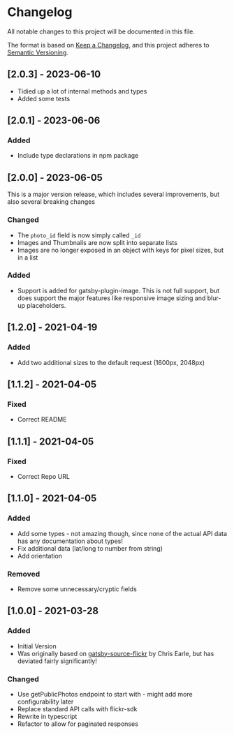 # Changelog

All notable changes to this project will be documented in this file.

The format is based on [Keep a Changelog](https://keepachangelog.com/en/1.0.0/),
and this project adheres to [Semantic Versioning](https://semver.org/spec/v2.0.0.html).

## [2.0.3] - 2023-06-10
- Tidied up a lot of internal methods and types
- Added some tests

## [2.0.1] - 2023-06-06

### Added
- Include type declarations in npm package

## [2.0.0] - 2023-06-05

This is a major version release, which includes several improvements, but also several
breaking changes

### Changed
- The `photo_id` field is now simply called `_id`
- Images and Thumbnails are now split into separate lists
- Images are no longer exposed in an object with keys for pixel sizes, but in a list

### Added
- Support is added for gatsby-plugin-image. This is not full support, but does support the
  major features like responsive image sizing and blur-up placeholders. 

## [1.2.0] - 2021-04-19

### Added

- Add two additional sizes to the default request (1600px, 2048px)

## [1.1.2] - 2021-04-05

### Fixed

- Correct README

## [1.1.1] - 2021-04-05

### Fixed

- Correct Repo URL

## [1.1.0] - 2021-04-05

### Added

- Add some types - not amazing though, since none of the actual API data has any documentation about types!
- Fix additional data (lat/long to number from string)
- Add orientation

### Removed

- Remove some unnecessary/cryptic fields

## [1.0.0] - 2021-03-28

### Added

- Initial Version
- Was originally based on [gatsby-source-flickr](https://github.com/chrissearle/gatsby-source-flickr) by Chris Earle, but has deviated fairly significantly!

### Changed

- Use getPublicPhotos endpoint to start with - might add more configurability later
- Replace standard API calls with flickr-sdk
- Rewrite in typescript
- Refactor to allow for paginated responses
